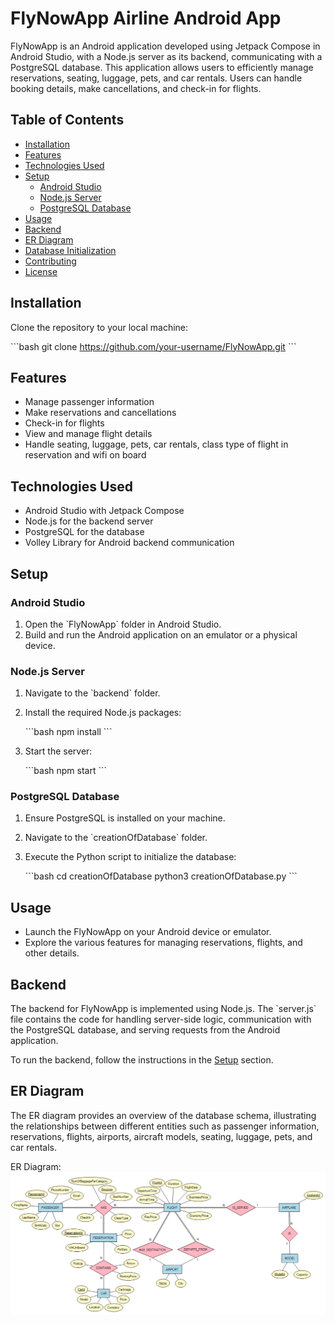 # FlyNowApp Airline Android App

FlyNowApp is an Android application developed using Jetpack Compose in Android Studio, with a Node.js server as its backend, communicating with a PostgreSQL database. This application allows users to efficiently manage reservations, seating, luggage, pets, and car rentals. Users can handle booking details, make cancellations, and check-in for flights.

## Table of Contents

- [Installation](#installation)
- [Features](#features)
- [Technologies Used](#technologies-used)
- [Setup](#setup)
  - [Android Studio](#android-studio)
  - [Node.js Server](#nodejs-server)
  - [PostgreSQL Database](#postgresql-database)
- [Usage](#usage)
- [Backend](#backend)
- [ER Diagram](#er-diagram)
- [Database Initialization](#database-initialization)
- [Contributing](#contributing)
- [License](#license)

## Installation

Clone the repository to your local machine:

\`\`\`bash
git clone https://github.com/your-username/FlyNowApp.git
\`\`\`

## Features

- Manage passenger information
- Make reservations and cancellations
- Check-in for flights
- View and manage flight details
- Handle seating, luggage, pets, car rentals, class type of flight in reservation and wifi on board

## Technologies Used

- Android Studio with Jetpack Compose
- Node.js for the backend server
- PostgreSQL for the database
- Volley Library for Android backend communication

## Setup

### Android Studio

1. Open the \`FlyNowApp\` folder in Android Studio.
2. Build and run the Android application on an emulator or a physical device.

### Node.js Server

1. Navigate to the \`backend\` folder.
2. Install the required Node.js packages:

   \`\`\`bash
   npm install
   \`\`\`

3. Start the server:

   \`\`\`bash
   npm start
   \`\`\`

### PostgreSQL Database

1. Ensure PostgreSQL is installed on your machine.
2. Navigate to the \`creationOfDatabase\` folder.
3. Execute the Python script to initialize the database:

   \`\`\`bash
   cd creationOfDatabase
   python3 creationOfDatabase.py
   \`\`\`

## Usage

- Launch the FlyNowApp on your Android device or emulator.
- Explore the various features for managing reservations, flights, and other details.

## Backend

The backend for FlyNowApp is implemented using Node.js. The \`server.js\` file contains the code for handling server-side logic, communication with the PostgreSQL database, and serving requests from the Android application.

To run the backend, follow the instructions in the [Setup](#setup) section.


## ER Diagram

The ER diagram provides an overview of the database schema, illustrating the relationships between different entities such as passenger information, reservations, flights, airports, aircraft models, seating, luggage, pets, and car rentals.

ER Diagram:
![Screenshot](ER_Diagram.png)
